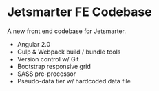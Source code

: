 # Jetsmarter FE Codebase
A new front end codebase for Jetsmarter. 

- Angular 2.0
- Gulp & Webpack build / bundle tools
- Version control w/ Git
- Bootstrap responsive grid
- SASS pre-processor
- Pseudo-data tier w/ hardcoded data file
